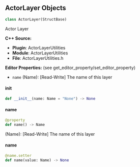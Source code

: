 ## ActorLayer Objects

```python
class ActorLayer(StructBase)
```

Actor Layer

**C++ Source:**

- **Plugin**: ActorLayerUtilities
- **Module**: ActorLayerUtilities
- **File**: ActorLayerUtilities.h

**Editor Properties:** (see get_editor_property/set_editor_property)

- ``name`` (Name):  [Read-Write] The name of this layer

<a id="unreal.ActorLayer.__init__"></a>

#### __init__

```python
def __init__(name: Name = "None") -> None
```

<a id="unreal.ActorLayer.name"></a>

#### name

```python
@property
def name() -> Name
```

(Name):  [Read-Write] The name of this layer

<a id="unreal.ActorLayer.name"></a>

#### name

```python
@name.setter
def name(value: Name) -> None
```

<a id="unreal.DisplayClusterConfigurationInfo"></a>